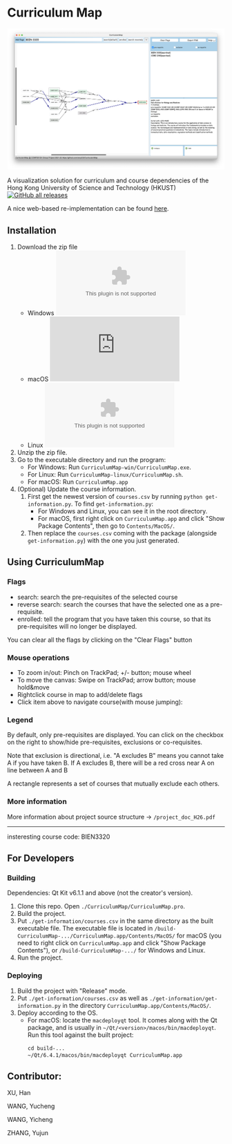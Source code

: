 # Curriculum Map

![Screenshot](./example.png)

A visualization solution for curriculum and course dependencies of the Hong Kong University of Science and Technology (HKUST) [![GitHub all releases](https://img.shields.io/github/downloads/Zory123/CurriculumMap/total)](https://github.com/zory233/CurriculumMap/releases)

A nice web-based re-implementation can be found
[here](https://github.com/ZHANG-Zhong-HKUST/CurriculumMap-Web).

## Installation

1. Download the zip file
   - Windows
   [![GitHub release (latest by date and asset)](https://img.shields.io/github/downloads/Zory123/CurriculumMap/v1.0/CurriculumMap-win.zip?color=green)](https://github.com/Zory123/CurriculumMap/releases/tag/v1.0)
   - macOS
   [![GitHub release (latest by date and
    asset)](https://img.shields.io/github/downloads/Zory123/CurriculumMap/v1.0/CurriculumMap-mac.dmg?color=green)](https://github.com/Zory123/CurriculumMap/releases/tag/v1.0)
   - Linux
   [![GitHub release (latest by date and
    asset)](https://img.shields.io/github/downloads/Zory123/CurriculumMap/v1.0/CurriculumMap-linux.zip?color=green)](https://github.com/Zory123/CurriculumMap/releases/tag/v1.0)
2. Unzip the zip file.
3. Go to the executable directory and run the program:
   - For Windows: Run `CurriculumMap-win/CurriculumMap.exe`.
   - For Linux: Run `CurriculumMap-linux/CurriculumMap.sh`.
   - For macOS: Run `CurriculumMap.app`
4. (Optional) Update the course information.
   1. First get the newest version of `courses.csv` by running `python
     get-information.py`. To find `get-information.py`:
      - For Windows and Linux, you can see it in the root directory.
      - For macOS, first right click on `CurriculumMap.app` and click "Show Package
   Contents", then go to `Contents/MacOS/`.
   2. Then replace the `courses.csv` coming with the package (alongside
     `get-information.py`) with the one you just generated.

## Using CurriculumMap

### Flags

- search: search the pre-requisites of the selected course
- reverse search: search the courses that have the selected one as a
  pre-requisite.
- enrolled: tell the program that you have taken this course, so that its
  pre-requisites will no longer be displayed.

You can clear all the flags by clicking on the "Clear Flags" button

### Mouse operations

- To zoom in/out: Pinch on TrackPad; +/- button; mouse wheel
- To move the canvas: Swipe on TrackPad; arrow button; mouse hold&move
- Rightclick course in map to add/delete flags
- Click item above to navigate course(with mouse jumping):

### Legend

By default, only pre-requisites are displayed. You can click on the checkbox on
the right to show/hide pre-requisites, exclusions or co-requisites.

Note that exclusion is directional, i.e. "A excludes B" means you cannot take A
if you have taken B. If A excludes B, there will be a red cross near A on line between A and B

A rectangle represents a set of courses that mutually exclude each others.

### More information

More information about project source structure -> `/project_doc_H26.pdf`

---

insteresting course code: BIEN3320

## For Developers

### Building

Dependencies: Qt Kit v6.1.1 and above (not the creator's version).

1. Clone this repo. Open `./CurriculumMap/CurriculumMap.pro`.
2. Build the project.
3. Put `./get-information/courses.csv` in the same directory as the built
   executable file. The executable file is located in
   `/build-CurriculumMap-.../CurriculumMap.app/Contents/MacOS/` for macOS (you
   need to right click on `CurriculumMap.app` and click "Show Package
   Contents"), or `/build-CurriculumMap-.../` for Windows and Linux.
4. Run the project.

### Deploying

1. Build the project with "Release" mode.
2. Put `./get-information/courses.csv` as well as
   `./get-information/get-information.py` in the directory `CurriculumMap.app/Contents/MacOS/`.
3. Deploy according to the OS.
   - For macOS: locate the `macdeployqt` tool. It comes along with the Qt
     package, and is usually in `~/Qt/<version>/macos/bin/macdeployqt`. Run this
     tool against the built project:
     ```shell
     cd build-...
     ~/Qt/6.4.1/macos/bin/macdeployqt CurriculumMap.app
     ```

### 

## Contributor:

XU, Han

WANG, Yucheng

WANG, Yicheng

ZHANG, Yujun
